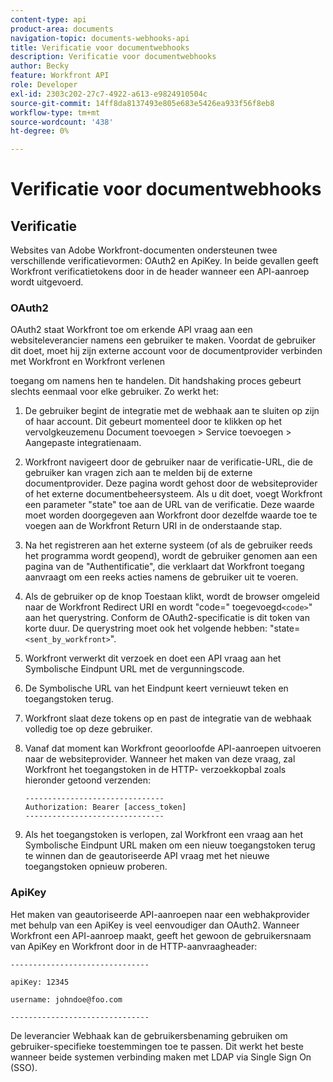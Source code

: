 ```yaml
---
content-type: api
product-area: documents
navigation-topic: documents-webhooks-api
title: Verificatie voor documentwebhooks
description: Verificatie voor documentwebhooks
author: Becky
feature: Workfront API
role: Developer
exl-id: 2303c202-27c7-4922-a613-e9824910504c
source-git-commit: 14ff8da8137493e805e683e5426ea933f56f8eb8
workflow-type: tm+mt
source-wordcount: '438'
ht-degree: 0%

---
```


# Verificatie voor documentwebhooks

## Verificatie

Websites van Adobe Workfront-documenten ondersteunen twee verschillende verificatievormen: OAuth2 en ApiKey. In beide gevallen geeft Workfront verificatietokens door in de header wanneer een API-aanroep wordt uitgevoerd.

### OAuth2

OAuth2 staat Workfront toe om erkende API vraag aan een websiteleverancier namens een gebruiker te maken. Voordat de gebruiker dit doet, moet hij zijn externe account voor de documentprovider verbinden met Workfront en Workfront verlenen

toegang om namens hen te handelen. Dit handshaking proces gebeurt slechts eenmaal voor elke gebruiker. Zo werkt het:

1. De gebruiker begint de integratie met de webhaak aan te sluiten op zijn of haar account. Dit gebeurt momenteel door te klikken op het vervolgkeuzemenu Document toevoegen > Service toevoegen > Aangepaste integratienaam.
1. Workfront navigeert door de gebruiker naar de verificatie-URL, die de gebruiker kan vragen zich aan te melden bij de externe documentprovider. Deze pagina wordt gehost door de websiteprovider of het externe documentbeheersysteem. Als u dit doet, voegt Workfront een parameter &quot;state&quot; toe aan de URL van de verificatie. Deze waarde moet worden doorgegeven aan Workfront door dezelfde waarde toe te voegen aan de Workfront Return URI in de onderstaande stap.
1. Na het registreren aan het externe systeem (of als de gebruiker reeds het programma wordt geopend), wordt de gebruiker genomen aan een pagina van de &quot;Authentificatie&quot;, die verklaart dat Workfront toegang aanvraagt om een reeks acties namens de gebruiker uit te voeren.
1. Als de gebruiker op de knop Toestaan klikt, wordt de browser omgeleid naar de Workfront Redirect URI en wordt &quot;code=&quot; toegevoegd`<code>`&quot; aan het querystring. Conform de OAuth2-specificatie is dit token van korte duur. De querystring moet ook het volgende hebben: &quot;state=`<sent_by_workfront>`&quot;.
1. Workfront verwerkt dit verzoek en doet een API vraag aan het Symbolische Eindpunt URL met de vergunningscode.
1. De Symbolische URL van het Eindpunt keert vernieuwt teken en toegangstoken terug.
1. Workfront slaat deze tokens op en past de integratie van de webhaak volledig toe op deze gebruiker.
1. Vanaf dat moment kan Workfront geoorloofde API-aanroepen uitvoeren naar de websiteprovider. Wanneer het maken van deze vraag, zal Workfront het toegangstoken in de HTTP- verzoekkopbal zoals hieronder getoond verzenden:

   ```
   -------------------------------  
   Authorization: Bearer [access_token] ­­­­­­­­­­­­­­­­­­­­­­­­­­  
   -------------------------------
   ```

1. Als het toegangstoken is verlopen, zal Workfront een vraag aan het Symbolische Eindpunt URL maken om een nieuw toegangstoken terug te winnen dan de geautoriseerde API vraag met het nieuwe toegangstoken opnieuw proberen.

### ApiKey

Het maken van geautoriseerde API-aanroepen naar een webhakprovider met behulp van een ApiKey is veel eenvoudiger dan OAuth2. Wanneer Workfront een API-aanroep maakt, geeft het gewoon de gebruikersnaam van ApiKey en Workfront door in de HTTP-aanvraagheader: 

```
-------------------------------

apiKey: 12345

username: johndoe@foo.com

-------------------------------
```

De leverancier Webhaak kan de gebruikersbenaming gebruiken om gebruiker-specifieke toestemmingen toe te passen. Dit werkt het beste wanneer beide systemen verbinding maken met LDAP via Single Sign On (SSO).

<!--
<div data-mc-conditions="QuicksilverOrClassic.Draft mode">
<h3>Adding Request Headers (optional)</h3>
<p>In addition to using either OAuth2 tokens or an ApiKey for authentication, Workfront can send a predefined set of headers to the webhook provider for every API call. A Workfront admin can setup set this up when&nbsp;registering or editing a Webook Integration, as described in the section above. See Registering a Webhook Integration.</p>
<p>For example, this can be used for Basic Authentication. To do this, the Workfront administrator would add the following Request Header information in the Custom Integration dialog:</p>
<p>&nbsp; &nbsp; &nbsp;Authorization Basic QWxhZGRpbjpvcGVuIHNlc2FtZQ==</p>
<p>where QWxhZGRpbjpvcGVuIHNlc2FtZQ== is a base-64 encoded string of "username:password". See Basic Authentication . Provided that this added, Workfront will pass this in the HTTP request header, in addition to other request headers:&nbsp;</p>
<p>-------------------------------</p>
<p>apiKey: 12345</p>
<p>username: johndoe@foo.com</p>
<p>Authorization: Basic QWxhZGRpbjpvcGVuIHNlc2FtZQ== ­­­­­­­­­­­­­­­­­­­­­­­­­­</p>
<p>-------------------------------</p>
</div>
-->
